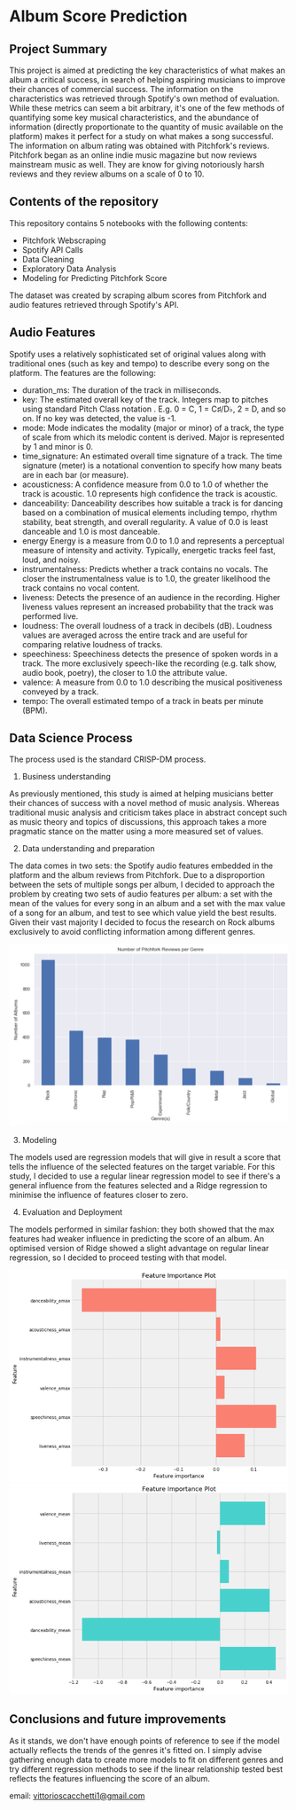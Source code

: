 # Album Score Prediction

## Project Summary


This project is aimed at predicting the key characteristics of what makes an album a critical success, in search of helping aspiring musicians to improve their chances of commercial success.
The information on the characteristics was retrieved through Spotify's own method of evaluation. While these metrics can seem a bit arbitrary, it's one of the few methods of quantifying some key musical characteristics, and the abundance of information (directly proportionate to the quantity of music available on the platform) makes it perfect for a study on what makes a song successful.
The information on album rating was obtained with Pitchfork's reviews. Pitchfork began as an online indie music magazine but now reviews mainstream music as well. They are know for giving notoriously harsh reviews and they review albums on a scale of 0 to 10.


## Contents of the repository

This repository contains 5 notebooks with the following contents:

- Pitchfork Webscraping
- Spotify API Calls
- Data Cleaning
- Exploratory Data Analysis
- Modeling for Predicting Pitchfork Score

The dataset was created by scraping album scores from Pitchfork and audio features retrieved through Spotify's API.

## Audio Features

Spotify uses a relatively sophisticated set of original values along with traditional ones (such as key and tempo) to describe every song on the platform. The features are the following:

- duration_ms: The duration of the track in milliseconds.
- key:	The estimated overall key of the track. Integers map to pitches using standard Pitch Class notation . E.g. 0 = C, 1 = C♯/D♭, 2 = D, and so on. If no key was detected, the value is -1.
- mode:	Mode indicates the modality (major or minor) of a track, the type of scale from which its melodic content is derived. Major is represented by 1 and minor is 0.
- time_signature: An estimated overall time signature of a track. The time signature (meter) is a notational convention to specify how many beats are in each bar (or measure).
- acousticness: A confidence measure from 0.0 to 1.0 of whether the track is acoustic. 1.0 represents high confidence the track is acoustic.
- danceability: Danceability describes how suitable a track is for dancing based on a combination of musical elements including tempo, rhythm stability, beat strength, and overall regularity. A value of 0.0 is least danceable and 1.0 is most danceable.
- energy Energy is a measure from 0.0 to 1.0 and represents a perceptual measure of intensity and activity. Typically, energetic tracks feel fast, loud, and noisy.
- instrumentalness: Predicts whether a track contains no vocals. The closer the instrumentalness value is to 1.0, the greater likelihood the track contains no vocal content.
- liveness: Detects the presence of an audience in the recording. Higher liveness values represent an increased probability that the track was performed live.
- loudness: The overall loudness of a track in decibels (dB). Loudness values are averaged across the entire track and are useful for comparing relative loudness of tracks.
- speechiness: Speechiness detects the presence of spoken words in a track. The more exclusively speech-like the recording (e.g. talk show, audio book, poetry), the closer to 1.0 the attribute value.
- valence: A measure from 0.0 to 1.0 describing the musical positiveness conveyed by a track.
- tempo: The overall estimated tempo of a track in beats per minute (BPM).

## Data Science Process

The process used is the standard CRISP-DM process.

1) Business understanding

As previously mentioned, this study is aimed at helping musicians better their chances of success with a novel method of music analysis. Whereas traditional music analysis and criticism takes place in abstract concept such as music theory and topics of discussions, this approach takes a more pragmatic stance on the matter using a more measured set of values.

2) Data understanding and preparation

The data comes in two sets: the Spotify audio features embedded in the platform and the album reviews from Pitchfork. Due to a disproportion between the sets of multiple songs per album, I decided to approach the problem by creating two sets of audio features per album: a set with the mean of the values for every song in an album and a set with the max value of a song for an album, and test to see which value yield the best results. Given their vast majority I decided to focus the research on Rock albums exclusively to avoid conflicting information among different genres.

<img src='Figures/genre_dist.png'>

3) Modeling

The models used are regression models that will give in result a score that tells the influence of the selected features on the target variable. For this study, I decided to use a regular linear regression model to see if there's a general influence from the features selected and a Ridge regression to minimise the influence of features closer to zero. 

4) Evaluation and Deployment

The models performed in similar fashion: they both showed that the max features had weaker influence in predicting the score of an album. An optimised version of Ridge showed a slight advantage on regular linear regression, so I decided to proceed testing with that model.

<img src='Figures/features_max.png'> <img src='Figures/features_mean.png'>

## Conclusions and future improvements

As it stands, we don't have enough points of reference to see if the model actually reflects the trends of the genres it's fitted on. I simply advise gathering enough data to create more models to fit on different genres and try different regression methods to see if the linear relationship tested best reflects the features influencing the score of an album.

email: vittorioscacchetti1@gmail.com
